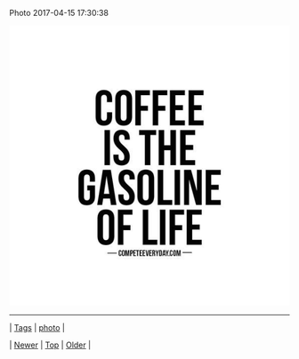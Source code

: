 <!--
title: Photo 2017-04-15 17
date: 2020-06-28T15:27:00.159Z
tags: photo
-->


Photo 2017-04-15 17:30:38

![](159607375851-0.jpg)

<!--BOTTOM-POST-NAVIGATION-->
---

| [Tags](tags.md) | [photo](tag-photo.md) |

| [Newer](159600120090.md) | [Top](index.md) | [Older](159607388515.md) |